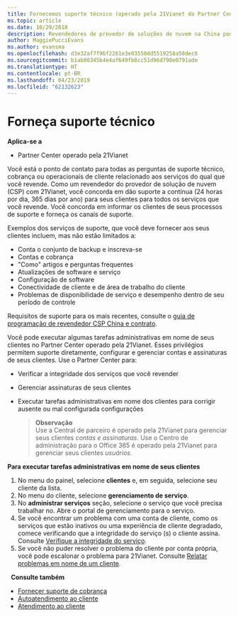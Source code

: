 ```yaml
---
title: Fornecemos suporte técnico (operado pela 21Vianet do Partner Center)
ms.topic: article
ms.date: 10/29/2018
description: Revendedores de provedor de soluções de nuvem na China podem fornecer suporte técnico a seus clientes.
author: MaggiePucciEvans
ms.author: evansma
ms.openlocfilehash: d3e32af7f96f2261e3e03550dd5519258a58dec6
ms.sourcegitcommit: b1ab80345b4e4af649fb8cc51d96d798e0791ade
ms.translationtype: HT
ms.contentlocale: pt-BR
ms.lasthandoff: 04/23/2019
ms.locfileid: "62132623"
---
```

# <a name="provide-technical-support"></a>Forneça suporte técnico

**Aplica-se a**

-   Partner Center operado pela 21Vianet

Você está o ponto de contato para todas as perguntas de suporte técnico, cobrança ou operacionais de cliente relacionado aos serviços do qual que você revende. Como um revendedor do provedor de solução de nuvem (CSP) com 21Vianet, você concorda em dão suporte a contínua (24 horas por dia, 365 dias por ano) para seus clientes para todos os serviços que você revende. Você concorda em informar os clientes de seus processos de suporte e forneça os canais de suporte.  

Exemplos dos serviços de suporte, que você deve fornecer aos seus clientes incluem, mas não estão limitados a:
 
-   Conta o conjunto de backup e inscreva-se 
-   Contas e cobrança 
-   "Como" artigos e perguntas frequentes 
-   Atualizações de software e serviço 
-   Configuração de software 
-   Conectividade de cliente e de área de trabalho do cliente
-   Problemas de disponibilidade de serviço e desempenho dentro de seu período de controle 

Requisitos de suporte para os mais recentes, consulte o [guia de programação de revendedor CSP China e contrato](csp-program-guide-and-agreements.md).

Você pode executar algumas tarefas administrativas em nome de seus clientes no Partner Center operado pela 21Vianet. Esses privilégios permitem suporte diretamente, configurar e gerenciar contas e assinaturas de seus clientes. Use o Partner Center para:

-   Verificar a integridade dos serviços que você revender
-   Gerenciar assinaturas de seus clientes
-   Executar tarefas administrativas em nome dos clientes para corrigir ausente ou mal configurada configurações

    >**Observação**<br>Use a Central de parceiro é operado pela 21Vianet para gerenciar seus clientes *contas e assinaturas*. Use o Centro de administração para o Office 365 é operado pela 21Vianet para gerenciar seus clientes *usuários*. 

**Para executar tarefas administrativas em nome de seus clientes**

1.  No menu do painel, selecione **clientes** e, em seguida, selecione seu cliente da lista.
2.  No menu do cliente, selecione **gerenciamento de serviço**.
3.  No **administrar serviços** seção, selecione o serviço que você precisa trabalhar no. Abre o portal de gerenciamento para o serviço.
4.  Se você encontrar um problema com uma conta de cliente, como os serviços que estão inativos ou uma experiência de cliente degradado, comece verificando que a integridade do serviço (s) o cliente assina. Consulte [Verifique a integridade do serviço](check-service-health.md).
5.  Se você não puder resolver o problema do cliente por conta própria, você pode escalonar o problema para 21Vianet. Consulte [Relatar problemas em nome de um cliente](report-problems-on-behalf-of-a-customer.md).

 
**Consulte também**

-   [Fornecer suporte de cobrança](provide-billing-support.md)
-   [Autoatendimento ao cliente](customer-self-support.md)
-   [Atendimento ao cliente](customer-support.md)


 




